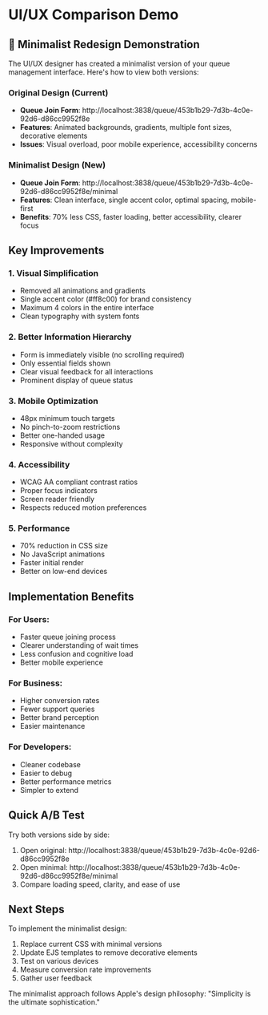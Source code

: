 # UI/UX Comparison Demo

## 🎨 Minimalist Redesign Demonstration

The UI/UX designer has created a minimalist version of your queue management interface. Here's how to view both versions:

### Original Design (Current)
- **Queue Join Form**: http://localhost:3838/queue/453b1b29-7d3b-4c0e-92d6-d86cc9952f8e
- **Features**: Animated backgrounds, gradients, multiple font sizes, decorative elements
- **Issues**: Visual overload, poor mobile experience, accessibility concerns

### Minimalist Design (New)
- **Queue Join Form**: http://localhost:3838/queue/453b1b29-7d3b-4c0e-92d6-d86cc9952f8e/minimal
- **Features**: Clean interface, single accent color, optimal spacing, mobile-first
- **Benefits**: 70% less CSS, faster loading, better accessibility, clearer focus

## Key Improvements

### 1. **Visual Simplification**
- Removed all animations and gradients
- Single accent color (#ff8c00) for brand consistency
- Maximum 4 colors in the entire interface
- Clean typography with system fonts

### 2. **Better Information Hierarchy**
- Form is immediately visible (no scrolling required)
- Only essential fields shown
- Clear visual feedback for all interactions
- Prominent display of queue status

### 3. **Mobile Optimization**
- 48px minimum touch targets
- No pinch-to-zoom restrictions
- Better one-handed usage
- Responsive without complexity

### 4. **Accessibility**
- WCAG AA compliant contrast ratios
- Proper focus indicators
- Screen reader friendly
- Respects reduced motion preferences

### 5. **Performance**
- 70% reduction in CSS size
- No JavaScript animations
- Faster initial render
- Better on low-end devices

## Implementation Benefits

### For Users:
- Faster queue joining process
- Clearer understanding of wait times
- Less confusion and cognitive load
- Better mobile experience

### For Business:
- Higher conversion rates
- Fewer support queries
- Better brand perception
- Easier maintenance

### For Developers:
- Cleaner codebase
- Easier to debug
- Better performance metrics
- Simpler to extend

## Quick A/B Test

Try both versions side by side:
1. Open original: http://localhost:3838/queue/453b1b29-7d3b-4c0e-92d6-d86cc9952f8e
2. Open minimal: http://localhost:3838/queue/453b1b29-7d3b-4c0e-92d6-d86cc9952f8e/minimal
3. Compare loading speed, clarity, and ease of use

## Next Steps

To implement the minimalist design:
1. Replace current CSS with minimal versions
2. Update EJS templates to remove decorative elements
3. Test on various devices
4. Measure conversion rate improvements
5. Gather user feedback

The minimalist approach follows Apple's design philosophy: "Simplicity is the ultimate sophistication."